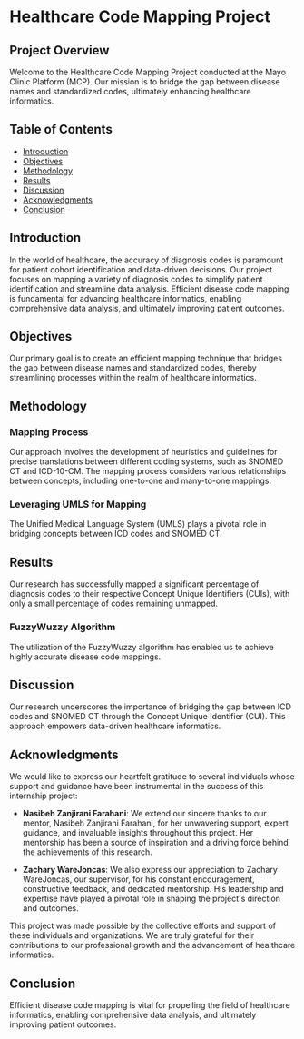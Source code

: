 # Healthcare Code Mapping Project

## Project Overview
Welcome to the Healthcare Code Mapping Project conducted at the Mayo Clinic Platform (MCP). Our mission is to bridge the gap between disease names and standardized codes, ultimately enhancing healthcare informatics.

## Table of Contents
- [Introduction](#introduction)
- [Objectives](#objectives)
- [Methodology](#methodology)
- [Results](#results)
- [Discussion](#discussion)
- [Acknowledgments](#acknowledgments)
- [Conclusion](#conclusion)

## Introduction
In the world of healthcare, the accuracy of diagnosis codes is paramount for patient cohort identification and data-driven decisions. Our project focuses on mapping a variety of diagnosis codes to simplify patient identification and streamline data analysis. Efficient disease code mapping is fundamental for advancing healthcare informatics, enabling comprehensive data analysis, and ultimately improving patient outcomes.

## Objectives
Our primary goal is to create an efficient mapping technique that bridges the gap between disease names and standardized codes, thereby streamlining processes within the realm of healthcare informatics.

## Methodology
### Mapping Process
Our approach involves the development of heuristics and guidelines for precise translations between different coding systems, such as SNOMED CT and ICD-10-CM. The mapping process considers various relationships between concepts, including one-to-one and many-to-one mappings.

### Leveraging UMLS for Mapping
The Unified Medical Language System (UMLS) plays a pivotal role in bridging concepts between ICD codes and SNOMED CT.

## Results
Our research has successfully mapped a significant percentage of diagnosis codes to their respective Concept Unique Identifiers (CUIs), with only a small percentage of codes remaining unmapped.

### FuzzyWuzzy Algorithm
The utilization of the FuzzyWuzzy algorithm has enabled us to achieve highly accurate disease code mappings.

## Discussion
Our research underscores the importance of bridging the gap between ICD codes and SNOMED CT through the Concept Unique Identifier (CUI). This approach empowers data-driven healthcare informatics.

## Acknowledgments
We would like to express our heartfelt gratitude to several individuals whose support and guidance have been instrumental in the success of this internship project:

- **Nasibeh Zanjirani Farahani**: We extend our sincere thanks to our mentor, Nasibeh Zanjirani Farahani, for her unwavering support, expert guidance, and invaluable insights throughout this project. Her mentorship has been a source of inspiration and a driving force behind the achievements of this research.

- **Zachary WareJoncas**: We also express our appreciation to Zachary WareJoncas, our supervisor, for his constant encouragement, constructive feedback, and dedicated mentorship. His leadership and expertise have played a pivotal role in shaping the project's direction and outcomes.

This project was made possible by the collective efforts and support of these individuals and organizations. We are truly grateful for their contributions to our professional growth and the advancement of healthcare informatics.

## Conclusion
Efficient disease code mapping is vital for propelling the field of healthcare informatics, enabling comprehensive data analysis, and ultimately improving patient outcomes.
